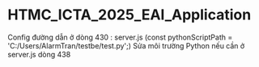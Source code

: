 # HTMC_ICTA_2025_EAI_Application

Config đường dẫn ở dòng 430 : server.js (const pythonScriptPath = 'C:/Users/AlarmTran/testbe/test.py';)
Sửa môi trường Python nếu cần ở server.js dòng 438